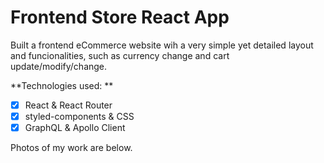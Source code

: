 # Frontend Store React App

Built a frontend eCommerce website wih a very simple yet detailed layout and funcionalities, such as currency change and cart update/modify/change. 

**Technologies used: **

- [x] React & React Router
- [x] styled-components & CSS
- [x] GraphQL & Apollo Client

Photos of my work are below.